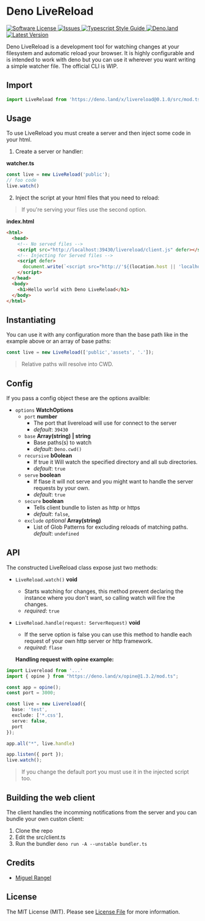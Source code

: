 # Deno LiveReload

<a href="LICENSE">
  <img src="https://img.shields.io/badge/license-MIT-brightgreen.svg" alt="Software License" />
</a>
<a href="https://github.com/denyncrawford/deno-livereload/issues">
  <img src="https://img.shields.io/github/issues/denyncrawford/deno-livereload.svg" alt="Issues" />
</a>
<a href="https://github.com/standard/ts-standard/">
  <img src="https://img.shields.io/badge/code%20style-standard-brightgreen.svg" alt="Typescript Style Guide" />
</a>
<a href="https://deno.land/x/livereload">
  <img src="https://img.shields.io/badge/deno-^1.8.1-informational.svg?style=flat-squar" alt="Deno.land" />
</a>
<a href="https://github.com/denyncrawford/deno-livereload/releases">
  <img src="https://img.shields.io/github/release/denyncrawford/deno-livereload.svg" alt="Latest Version" />
</a>


Deno LiveReload is a development tool for watching changes at your filesystem and automatic reload your browser. It is highly configurable and is intended to work with deno but you can use it wherever you want writing a simple watcher file. The official CLI is WIP.

## Import

```typescript
import LiveReload from 'https://deno.land/x/livereload@0.1.0/src/mod.ts'
```

## Usage

To use LiveReload you must create a server and then inject some code in your html.

1. Create a server or handler:
  
**watcher.ts**

```typescript
const live = new LiveReload('public');
// foo code
live.watch()
```

2. Inject the script at your html files that you need to reload:

> If you're serving your files use the second option.

 **index.html**

```html
<html>
  <head>
    <!-- No served files -->
    <script src="http://localhost:39430/livereload/client.js" defer></script>
    <!-- Injecting for Served files -->
    <script defer>
      document.write(`<script src="http://'${(location.host || 'localhost').split(':')[0]}:39430/livereload/client.js></script>`)
    </script>
  </head>
  <body>
    <h1>Hello world with Deno LiveReload</h1>
  </body>
</html>
```

## Instantiating

You can use it with any configuration more than the base path like in the example above or an array of base paths:

```typescript
const live = new LiveReload(['public','assets', '.']);
```

> Relative paths will resolve into CWD.

## Config

If you pass a config object these are the options availble:

- `options` **WatchOptions**
  - `port` **number**
    - The port that livereload will use for connect to the server
    - *default*: `39430`
  - `base` **Array(string) | string**
    - Base paths(s) to watch 
    - *default*: `Deno.cwd()`
  - `recursive` **b0olean**
    - If true it Will watch the specified directory and all sub directories.
    - *default*: `true`
  - `serve` **boolean**
    - If flase it will not serve and you might want to handle the server requests by your own.
    - *default*: `true`
  - `secure` **boolean**
    - Tells client bundle to listen as http or https
    - *default*: `false`,
  - `exclude` *optional* **Array(string)**
    - List of Glob Patterns for excluding reloads of matching paths.
    *default*: `undefined`


## API

The constructed LiveReload class expose just two methods:

- `LiveReload.watch()` **void**
  - Starts watching for changes, this method prevent declaring the instance where you don't want, so calling watch will fire the changes.
  - *required*: `true`
- `LiveReload.handle(request: ServerRequest)` **void**
  - If the serve option is false you can use this method to handle each request of your own http server or http framework.
  - *required*: `flase`

  **Handling request with opine example:**
```typescript
import Livereload from '...'
import { opine } from "https://deno.land/x/opine@1.3.2/mod.ts";

const app = opine();
const port = 3000;

const live = new Livereload({
  base: 'test',
  exclude: ['*.css'],
  serve: false,
  port
});

app.all("*", live.handle)

app.listen({ port });
live.watch();
```

> If you change the default port you must use it in the injected script too.

## Building the web client

The client handles the incomming notifications from the server and you can bundle your own custon client:

1. Clone the repo
2. Edit the src/client.ts
3. Run the bundler `deno run -A --unstable bundler.ts`


## Credits

- [Miguel Rangel](https://github.com/denyncrawford)

## License

The MIT License (MIT). Please see [License File](LICENSE) for more information.



